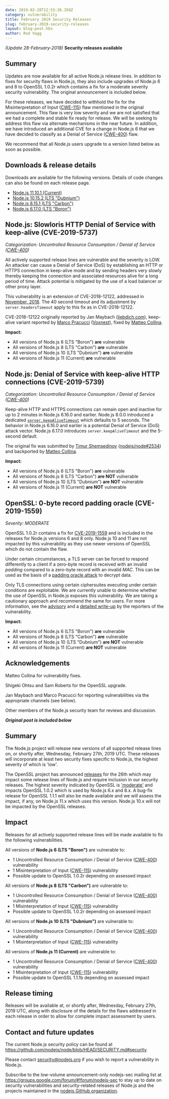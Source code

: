 ```yaml
---
date: 2019-02-28T12:53:26.358Z
category: vulnerability
title: February 2019 Security Releases
slug: february-2019-security-releases
layout: blog-post.hbs
author: Rod Vagg
---
```


_(Update 28-February-2018)_ **Security releases available**

## Summary

Updates are now available for all active Node.js release lines. In addition to fixes for security flaws in Node.js, they also include upgrades of Node.js 6 and 8 to OpenSSL 1.0.2r which contains a fix for a moderate severity security vulnerability. The original announcement is included below.

For these releases, we have decided to withhold the fix for the Misinterpretation of Input ([CWE-115](https://cwe.mitre.org/data/definitions/115.html)) flaw mentioned in the original announcement. This flaw is very low severity and we are not satisfied that we had a complete and stable fix ready for release. We will be seeking to address this flaw via alternate mechanisms in the near future. In addition, we have introduced an additional CVE for a change in Node.js 6 that we have decided to classify as a Denial of Service ([CWE-400](https://cwe.mitre.org/data/definitions/400.html)) flaw.

We recommend that all Node.js users upgrade to a version listed below as soon as possible.

## Downloads & release details

Downloads are available for the following versions. Details of code changes can also be found on each release page.

- [Node.js 11.10.1 (Current)](https://nodejs.org/en/blog/release/v11.10.1)
- [Node.js 10.15.2 (LTS "Dubnium")](https://nodejs.org/en/blog/release/v10.15.2)
- [Node.js 8.15.1 (LTS "Carbon")](https://nodejs.org/en/blog/release/v8.15.1)
- [Node.js 6.17.0 (LTS "Boron")](https://nodejs.org/en/blog/release/v6.17.0)

## Node.js: Slowloris HTTP Denial of Service with keep-alive (CVE-2019-5737)

_Categorization: Uncontrolled Resource Consumption / Denial of Service ([CWE-400](https://cwe.mitre.org/data/definitions/400.html))_

All actively supported release lines are vulnerable and the severity is LOW. An attacker can cause a Denial of Service (DoS) by establishing an HTTP or HTTPS connection in keep-alive mode and by sending headers very slowly thereby keeping the connection and associated resources alive for a long period of time. Attack potential is mitigated by the use of a load balancer or other proxy layer.

This vulnerability is an extension of CVE-2018-12122, addressed in [November, 2018](https://nodejs.org/en/blog/vulnerability/november-2018-security-releases/). The 40 second timeout and its adjustment by `server.headersTimeout` apply to this fix as in CVE-2018-12122.

CVE-2018-12122 originally reported by Jan Maybach ([liebdich.com](https://liebdich.com)), keep-alive variant reported by [Marco Pracucci](https://twitter.com/pracucci) ([Voxnest](https://voxnest.com)), fixed by [Matteo Collina](https://twitter.com/matteocollina).

**Impact:**

- All versions of Node.js 6 (LTS "Boron") **are** vulnerable
- All versions of Node.js 8 (LTS "Carbon") **are** vulnerable
- All versions of Node.js 10 (LTS "Dubnium") **are** vulnerable
- All versions of Node.js 11 (Current) **are** vulnerable

## Node.js: Denial of Service with keep-alive HTTP connections (CVE-2019-5739)

_Categorization: Uncontrolled Resource Consumption / Denial of Service ([CWE-400](https://cwe.mitre.org/data/definitions/400.html))_

Keep-alive HTTP and HTTPS connections can remain open and inactive for up to 2 minutes in Node.js 6.16.0 and earlier. Node.js 8.0.0 introduced a dedicated [`server.keepAliveTimeout`](https://nodejs.org/api/http.html#http_server_keepalivetimeout) which defaults to 5 seconds. The behavior in Node.js 6.16.0 and earlier is a potential Denial of Service (DoS) attack vector. Node.js 6.17.0 introduces `server.keepAliveTimeout` and the 5-second default.

The original fix was submitted by [Timur Shemsedinov](https://github.com/tshemsedinov) ([nodejs/node#2534](https://github.com/nodejs/node/pull/2534)) and backported by [Matteo Collina](https://twitter.com/matteocollina).

**Impact:**

- All versions of Node.js 6 (LTS "Boron") **are** vulnerable
- All versions of Node.js 8 (LTS "Carbon") **are NOT** vulnerable
- All versions of Node.js 10 (LTS "Dubnium") **are NOT** vulnerable
- All versions of Node.js 11 (Current) **are NOT** vulnerable

## OpenSSL: 0-byte record padding oracle (CVE-2019-1559)

_Severity: MODERATE_

OpenSSL 1.0.2r contains a fix for [CVE-2019-1559](https://www.openssl.org/news/secadv/20190226.txt) and is included in the releases for Node.js versions 6 and 8 only. Node.js 10 and 11 are not impacted by this vulnerability as they use newer versions of OpenSSL which do not contain the flaw.

Under certain circumstances, a TLS server can be forced to respond differently to a client if a zero-byte record is received with an invalid _padding_ compared to a zero-byte record with an invalid _MAC_. This can be used as the basis of a [padding oracle attack](https://en.wikipedia.org/wiki/Padding_oracle_attack) to decrypt data.

Only TLS connections using certain ciphersuites executing under certain conditions are exploitable. We are currently unable to determine whether the use of OpenSSL in Node.js exposes this vulnerability. We are taking a cautionary approach and recommend the same for users. For more information, see the [advisory](https://www.openssl.org/news/secadv/20190226.txt) and a [detailed write-up](https://github.com/RUB-NDS/TLS-Padding-Oracles) by the reporters of the vulnerability.

**Impact:**

- All versions of Node.js 6 (LTS "Boron") **are** vulnerable
- All versions of Node.js 8 (LTS "Carbon") **are** vulnerable
- All versions of Node.js 10 (LTS "Dubnium") **are NOT** vulnerable
- All versions of Node.js 11 (Current) **are NOT** vulnerable

## Acknowledgements

Matteo Collina for vulnerability fixes.

Shigeki Ohtsu and Sam Roberts for the OpenSSL upgrade.

Jan Maybach and Marco Pracucci for reporting vulnerabilities via the appropriate channels (see below).

Other members of the Node.js security team for reviews and discussion.

**_Original post is included below_**

## Summary

The Node.js project will release new versions of all supported release lines on, or shortly after, Wednesday, February 27th, 2019 UTC. These releases will incorporate at least two security fixes specific to Node.js, the highest severity of which is 'low'.

The OpenSSL project has announced [releases](https://mta.openssl.org/pipermail/openssl-announce/2019-February/000145.html) for the 26th which may impact some release lines of Node.js and require inclusion in our security releases. The highest severity indicated by OpenSSL is ['moderate'](https://www.openssl.org/policies/secpolicy.html#moderate) and impacts OpenSSL 1.0.2 which is used by Node.js 6.x and 8.x. A bug-fix release for OpenSSL 1.1.1 will also be made available and we will assess the impact, if any, on Node.js 11.x which uses this version. Node.js 10.x will not be impacted by the OpenSSL releases.

## Impact

Releases for all actively supported release lines will be made available to fix the following vulnerabilities.

All versions of **Node.js 6 (LTS "Boron")** are vulnerable to:

- 1 Uncontrolled Resource Consumption / Denial of Service ([CWE-400](https://cwe.mitre.org/data/definitions/400.html)) vulnerability
- 1 Misinterpretation of Input ([CWE-115](https://cwe.mitre.org/data/definitions/115.html)) vulnerability
- Possible update to OpenSSL 1.0.2r depending on assessed impact

All versions of **Node.js 8 (LTS "Carbon")** are vulnerable to:

- 1 Uncontrolled Resource Consumption / Denial of Service ([CWE-400](https://cwe.mitre.org/data/definitions/400.html)) vulnerability
- 1 Misinterpretation of Input ([CWE-115](https://cwe.mitre.org/data/definitions/115.html)) vulnerability
- Possible update to OpenSSL 1.0.2r depending on assessed impact

All versions of **Node.js 10 (LTS "Dubnium")** are vulnerable to:

- 1 Uncontrolled Resource Consumption / Denial of Service ([CWE-400](https://cwe.mitre.org/data/definitions/400.html)) vulnerability
- 1 Misinterpretation of Input ([CWE-115](https://cwe.mitre.org/data/definitions/115.html)) vulnerability

All versions of **Node.js 11 (Current)** are vulnerable to:

- 1 Uncontrolled Resource Consumption / Denial of Service ([CWE-400](https://cwe.mitre.org/data/definitions/400.html)) vulnerability
- 1 Misinterpretation of Input ([CWE-115](https://cwe.mitre.org/data/definitions/115.html)) vulnerability
- Possible update to OpenSSL 1.1.1b depending on assessed impact

## Release timing

Releases will be available at, or shortly after, Wednesday, February 27th, 2019 UTC, along with disclosure of the details for the flaws addressed in each release in order to allow for complete impact assessment by users.

## Contact and future updates

The current Node.js security policy can be found at https://github.com/nodejs/node/blob/HEAD/SECURITY.md#security.

Please contact security@nodejs.org if you wish to report a vulnerability in Node.js.

Subscribe to the low-volume announcement-only nodejs-sec mailing list at https://groups.google.com/forum/#!forum/nodejs-sec to stay up to date on security vulnerabilities and security-related releases of Node.js and the projects maintained in the [nodejs GitHub organization](https://github.com/nodejs/).
